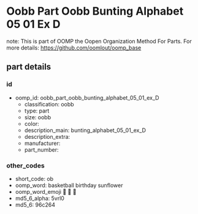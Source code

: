 # Oobb Part Oobb Bunting Alphabet 05 01 Ex D  

note: This is part of OOMP the Oopen Organization Method For Parts. For more details: https://github.com/oomlout/oomp_base

##  part details





### id
* oomp_id: oobb_part_oobb_bunting_alphabet_05_01_ex_D
  * classification: oobb
  * type: part
  * size: oobb
  * color: 
  * description_main: bunting_alphabet_05_01_ex_D
  * description_extra: 
  * manufacturer: 
  * part_number: 

### other_codes
* short_code: ob
* oomp_word: basketball birthday sunflower
* oomp_word_emoji :basketball: :birthday: :sunflower:
* md5_6_alpha: 5vrl0
* md5_6: 96c264
